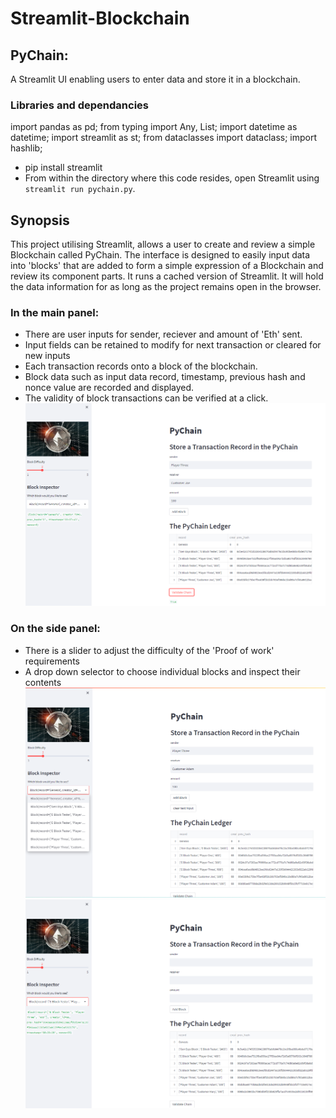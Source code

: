 # Streamlit-Blockchain
## PyChain: 
A Streamlit UI enabling users to enter data and store it in a blockchain. 
### Libraries and dependancies
import pandas as pd;
from typing import Any, List;
import datetime as datetime;
import streamlit as st;
from dataclasses import dataclass;
import hashlib;
* pip install streamlit
* From within the directory where this code resides, open Streamlit using `streamlit run pychain.py`.

## Synopsis
This project utilising Streamlit, allows a user to create and review a simple Blockchain called PyChain. The interface is designed to easily input data into 'blocks' that are added to form a simple expression of a Blockchain and review its component parts. It runs a cached version of Streamlit. It will hold the data information for as long as the project remains open in the browser.
### In the main panel:
* There are user inputs for sender, reciever and amount of 'Eth' sent. 
* Input fields can be retained to modify for next transaction or cleared for new inputs
* Each transaction records onto a block of the blockchain.
* Block data such as input data record, timestamp, previous hash and nonce value are recorded and displayed.
* The validity of block transactions can be verified at a click.
!['image of valid transaction'](pychain_valid.png)
### On the side panel: 
* There is a slider to adjust the difficulty of the 'Proof of work' requirements
* A drop down selector to choose individual blocks and inspect their contents
!['image of selections'](pychain_inspector_options.png)
!['image of block contents'](pychain_clear_record.png)


